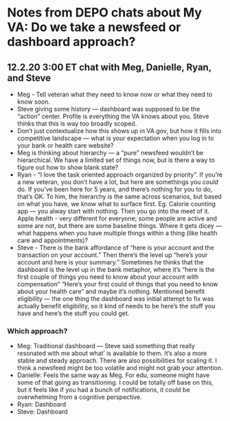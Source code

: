 # Notes from DEPO chats about My VA: Do we take a newsfeed or dashboard approach?

## 12.2.20 3:00 ET chat with Meg, Danielle, Ryan, and Steve

- Meg - Tell veteran what they need to know now or what they need to know soon.
- Steve giving some history — dashboard was supposed to be the “action” center. Profile is everything the VA knows about you. Steve thinks that this is way too broadly scoped.
- Don’t just contextualize how this shows up in VA.gov, but how it fills into competitive landscape — what is your expectation when you log in to your bank or health care website?
- Meg is thinking about hierarchy — a “pure” newsfeed wouldn’t be hierarchical. We have a limited set of things now, but is there a way to figure out how to show blank state?
- Ryan - “I love the task oriented approach organized by priority”. If you’re a new veteran, you don’t have a lot, but here are somethings you *could* do. If you’ve been here for 5 years, and there’s nothing for you to do, that’s OK. To him, the hierarchy is the same across scenarios, but based on what you have, we know what to surface first. Eg. Calorie counting app — you alway start with nothing. Then you go into the meet of it. Apple health - very different for everyone; some people are active and some are not, but there are some baseline things. Where it gets dicey — what happens when you have multiple things within a thing (like health care and appointments)?
- Steve - There is the bank affordance of “here is your account and the transaction on your account.” Then there’s the level up “here’s your account and here is your summary.” Sometimes he thinks that the dashboard is the level up in the bank metaphor, where it’s “here is the first couple of things you need to know about your account with compensation” “Here’s your first could of things that you need to know about your health care” and maybe it’s nothing. Mentioned benefit eligibility — the one thing the dashboard was initial attempt to fix was actually benefit eligibility, so it kind of needs to be here’s the stuff you have and here’s the stuff you could get.

### Which approach?

- Meg: Traditional dashboard — Steve said something that really resonated with me about what’ is available to them. It’s also a more stable and steady approach. There are also possibilities for scaling it. I think a newsfeed might be too volatile and might not grab your attention.
- Danielle: Feels the same way as Meg. For edu, someone might have some of that going as transitioning. I could be totally off base on this, but it feels like if you had a bunch of notifications, it could be overwhelming from a cognitive perspective.
- Ryan: Dashboard
- Steve: Dashboard
